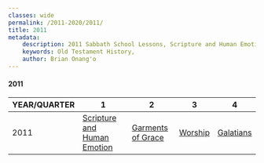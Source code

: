 ```yaml
---
classes: wide
permalink: /2011-2020/2011/
title: 2011
metadata:
    description: 2011 Sabbath School Lessons, Scripture and Human Emotion, Garments of Grace, Worship, Galatians
    keywords: Old Testament History,
    author: Brian Onang'o
---
```


#### 2011

YEAR/QUARTER |   1  | 2| 3| 4
-------------|------------|---|--|---
2011   |  [Scripture and Human Emotion](/2011-2020/2011/quarter1) | [Garments of Grace](/2011-2020/2011/quarter2) | [Worship](/2011-2020/2011/quarter3) | [Galatians](/2011-2020/2011/quarter4) |
 